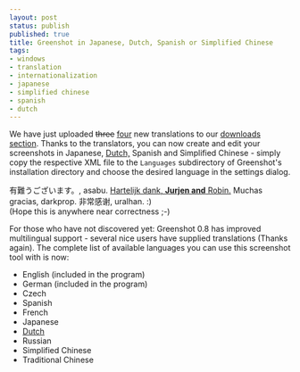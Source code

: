 ```yaml
---
layout: post
status: publish
published: true
title: Greenshot in Japanese, Dutch, Spanish or Simplified Chinese
tags:
- windows
- translation
- internationalization
- japanese
- simplified chinese
- spanish
- dutch
---
```

<p>We have just uploaded <del datetime="2010-07-23T17:39:24+00:00">three</del> <ins datetime="2010-07-23T17:39:24+00:00">four</ins> new translations to our <a href="/downloads/">downloads section</a>. Thanks to the translators, you can now create and edit your screenshots in Japanese, <ins datetime="2010-07-23T17:39:24+00:00">Dutch,</ins> Spanish and Simplified Chinese - simply copy the respective XML file to the <code>Languages</code> subdirectory of Greenshot's installation directory and choose the desired language in the settings dialog.</p>
<p>有難うございます。, asabu. <ins datetime="2010-07-23T17:39:24+00:00">Hartelijk dank, <strong>Jurjen and</strong> Robin.</ins> Muchas gracias, darkprop. 非常感谢, uralhan. :)<br />
(Hope this is anywhere near correctness ;-)</p>
<p>For those who have not discovered yet: Greenshot 0.8 has improved multilingual support - several nice users have supplied translations (Thanks again). The complete list of available languages you can use this screenshot tool with is now:</p>
<ul>
<li>English (included in the program)</li>
<li>German (included in the program)</li>
<li>Czech</li>
<li>Spanish</li>
<li>French</li>
<li>Japanese</li>
<li><ins datetime="2010-07-23T17:39:24+00:00">Dutch</ins></li>
<li>Russian</li>
<li>Simplified Chinese</li>
<li>Traditional Chinese</li>
</ul>
